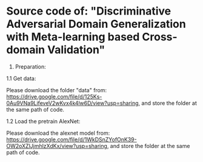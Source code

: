 # Source code of: "Discriminative Adversarial Domain Generalization with Meta-learning based Cross-domain Validation"

1. Preparation:

  1.1 Get data:
  
   Please download the folder "data" from: https://drive.google.com/file/d/125Ks-0Au9VNa9LifeveV2wKvx4k4lw6D/view?usp=sharing, and store the folder at the same path of code.

  1.2 Load the pretrain AlexNet:
  
   Please download the alexnet model from: https://drive.google.com/file/d/1WkDSnZYofOnK39-OW2oXZlJjmhlzXdKx/view?usp=sharing, and store the folder at the same path of code.
   

